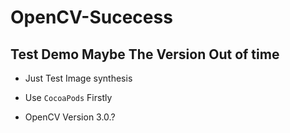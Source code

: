 # OpenCV-Sucecess

## Test Demo Maybe The Version Out of time

- Just Test Image  synthesis

- Use `CocoaPods`  Firstly

- OpenCV Version 3.0.?

